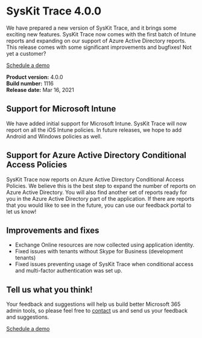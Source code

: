 # SysKit Trace 4.0.0

We have prepared a new version of SysKit Trace, and it brings some exciting new features. SysKit Trace now comes with the first batch of Intune reports and expanding on our support of Azure Active Directory reports. This release comes with some significant improvements and bugfixes! Not yet a customer? 

[Schedule a demo](https://www.syskit.com/products/trace/request-a-demo/)

**Product version:** 4.0.0  
**Build number:** 1116  
**Release date:** Mar 16, 2021

## Support for Microsoft Intune 

We have added initial support for Microsoft Intune. SysKit Trace will now report on all the iOS Intune policies. In future releases, we hope to add Android and Windows policies as well.

## Support for Azure Active Directory Conditional Access Policies

SysKit Trace now reports on Azure Active Directory Conditional Access Policies. We believe this is the best step to expand the number of reports on Azure Active Directory. You will also find another set of reports ready for you in the Azure Active Directory part of the application. If there are reports that you would like to see in the future, you can use our feedback portal to let us know!

## Improvements and fixes

* Exchange Online resources are now collected using application identity.
* Fixed issues with tenants without Skype for Business (development tenants)
* Fixed issues preventing usage of SysKit Trace when conditional access and multi-factor authentication was set up.


## Tell us what you think!

Your feedback and suggestions will help us build better Microsoft 365 admin tools, so please feel free to [contact](https://feedback.syskit.com/?project=TRACE) us and send us your feedback and suggestions.

[Schedule a demo](https://www.syskit.com/products/trace/request-a-demo/)
